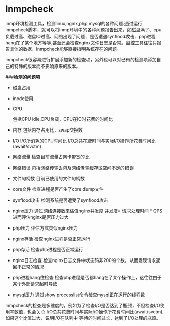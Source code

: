 # lnmpcheck
lnmp环境检测工具，检测linux,nginx,php,mysql的各种问题.通过运行lnmpcheck脚本，就可以将lnmp环境中的各种问题报告出来，如磁盘满了、cpu负载过高、磁盘IO过高、网络出现了问题、是否遭遇synflood攻击、php进程hang在了某个地方等等,甚至还会检查nginx文件日志是否常。监控工具往往只报告具体的数据，lnmpcheck能够直接指明系统存在的问题。

lnmpcheck很容易进行扩展添加新的检查项，另外也可以对已有的检测项添加自己的特殊的版本而不影响原来的版本。


###**检测的问题项**
- 磁盘占用
- inode使用
- CPU
  
  包括CPU idle,CPU负载，CPU在IO时花费的时间比
- 内存
  包括内存占用比，swap交换数
- I/O
  I/O所消耗的CPU时间比
  I/O总共花费时间与实际I/O操作所花费时间比(await/svctm)
- 网络流量
  检查目前流量占网卡带宽的比
- 网络错误
  包括网络传输丢包及网络传输缓存区空间不足的错误
- 文件句柄数
  目前已使用的文件句柄数
- core文件
  检查进程是否产生了core dump文件
- synflood攻击
  检测系统是否遭受了synflood攻击
- nginx压力
  通过网络连接数来估值nginx并发度
  并发度= 请求处理时间 * QPS
  进而评估nginx是否压力过大
- php压力
  评估方式类似nginx压力
- nginx存活
  检查nginx进程是否正常运行
- php存活
  检查php进程是否正常运行
- nginx日志检查
  检查nginx日志文件中状态码非200的个数，从而发现请求返回不正常的情况
- php进程hang住检查
  检查php进程是否都hang在了某个操作上，这往往由于某个外部请求超时导致
- mysql压力 
  通过show processlist命令检查mysql正在运行的线程数

lnmpcheck的检查是多维度的，例如为了检查I/O是否达到了瓶颈，不但检查I/O使用率数值，也会关心 I/O总共花费时间与实际I/O操作所花费时间比(await/svctm),如果这个比值过大，说明I/O在队列中
等待的时间过长，达到了I/O处理的瓶颈。
